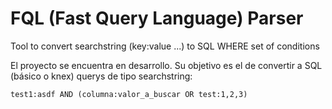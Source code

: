 # FQL (Fast Query Language) Parser
Tool to convert searchstring (key:value ...) to SQL WHERE set of conditions


El proyecto se encuentra en desarrollo. Su objetivo es el de convertir a SQL (básico o knex) querys de tipo searchstring:

```
test1:asdf AND (columna:valor_a_buscar OR test:1,2,3)
```
